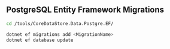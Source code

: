 ﻿## PostgreSQL Entity Framework Migrations 

```bash
cd /tools/CoreDataStore.Data.Postgre.EF/

dotnet ef migrations add <MigrationName>
dotnet ef database update

```
